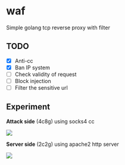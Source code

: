 # waf
Simple golang tcp reverse proxy with filter

## TODO
- [x] Anti-cc
- [x] Ban IP system
- [ ] Check validity of request
- [ ] Block injection 
- [ ] Filter the sensitive url

## Experiment
**Attack side** (4c8g) using socks4 cc

![](https://i.imgur.com/Ew5veBq.png)

**Server side** (2c2g) using apache2 http server

![](https://i.imgur.com/pvnFLB7.png)
